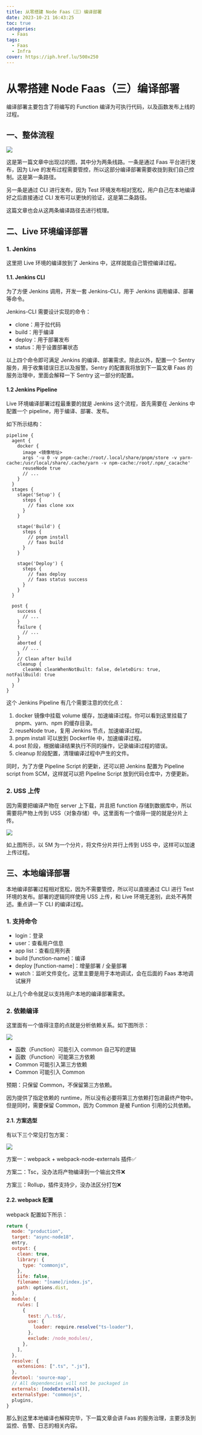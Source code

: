 ```yaml
---
title: 从零搭建 Node Faas（三）编译部署
date: 2023-10-21 16:43:25
toc: true
categories:
  - Faas
tags:
  - Faas
  - Infra
cover: https://iph.href.lu/500x250
---
```



# 从零搭建 Node Faas（三）编译部署

编译部署主要包含了将编写的 Function 编译为可执行代码，以及函数发布上线的过程。

## 一、整体流程

![](https://file-1305436646.file.myqcloud.com/blog/faas/deploy.jpg)

这是第一篇文章中出现过的图，其中分为两条线路。一条是通过 Faas 平台进行发布，因为 Live 的发布过程需要管控，所以这部分编译部署需要收拢到我们自己控制。这是第一条路径。

另一条是通过 CLI 进行发布，因为 Test 环境发布相对宽松，用户自己在本地编译好之后直接通过 CLI 发布可以更快的验证，这是第二条路径。

这篇文章也会从这两条编译路径去进行梳理。

## 二、Live 环境编译部署

### 1. Jenkins

这里把 Live 环境的编译放到了 Jenkins 中，这样就能自己管控编译过程。

#### 1.1. Jenkins CLI

为了方便 Jenkins 调用，开发一套 Jenkins-CLI，用于 Jenkins 调用编译、部署等命令。

Jenkins-CLI 需要设计实现的命令：

- clone：用于拉代码
- build：用于编译
- deploy：用于部署发布
- status：用于设置部署状态

以上四个命令即可满足 Jenkins 的编译、部署需求。除此以外，配置一个 Sentry 服务，用于收集错误日志以及报警。Sentry 的配置我将放到下一篇文章 Faas 的服务治理中，里面会解释一下 Sentry 这一部分的配置。

#### 1.2 Jenkins Pipeline

Live 环境编译部署过程最重要的就是 Jenkins 这个流程，首先需要在 Jenkins 中配置一个 pipeline，用于编译、部署、发布。

如下所示结构：

```jenkins
pipeline {
  agent {
    docker {
      image <镜像地址>
      args '-u 0 -v pnpm-cache:/root/.local/share/pnpm/store -v yarn-cache:/usr/local/share/.cache/yarn -v npm-cache:/root/.npm/_cacache'
      reuseNode true
      // ...
    }
  }
  stages {
    stage('Setup') {
      steps {
        // faas clone xxx
      }
    }

    stage('Build') {
      steps {
        // pnpm install
        // faas build
      }
    }

    stage('Deploy') {
      steps {
        // faas deploy
        // faas status success
      }
    }
  }

  post {
    success {
      // ...
    }
    failure {
      // ...
    }
    aborted {
      // ...
    }
    // Clean after build
    cleanup {
      cleanWs cleanWhenNotBuilt: false, deleteDirs: true, notFailBuild: true
    }
  }
}
```

这个 Jenkins Pipeline 有几个需要注意的优化点：

1. docker 镜像中挂载 volume 缓存，加速编译过程。你可以看到这里挂载了 pnpm、yarn、npm 的缓存目录。
2. reuseNode true，复用 Jenkins 节点，加速编译过程。
3. pnpm install 可以放到 Dockerfile 中，加速编译过程。
4. post 阶段，根据编译结果执行不同的操作，记录编译过程的错误。
5. cleanup 阶段配置，清理编译过程中产生的文件。

同时，为了方便 Pipeline Script 的更新，还可以把 Jenkins 配置为 Pipeline script from SCM，这样就可以把 Pipeline Script 放到代码仓库中，方便更新。

### 2. USS 上传

因为需要把编译产物在 server 上下载，并且把 function 存储到数据库中，所以需要将产物上传到 USS（对象存储）中。这里面有一个值得一提的就是分片上传。

![](https://file-1305436646.cos.ap-nanjing.myqcloud.com/blog/faas/multi-part-upload.png)

如上图所示，以 5M 为一个分片，将文件分片并行上传到 USS 中，这样可以加速上传过程。

## 三、本地编译部署

本地编译部署过程相对宽松，因为不需要管控，所以可以直接通过 CLI 进行 Test 环境的发布。部署的逻辑同样使用 USS 上传，和 Live 环境无差别，此处不再赘述。重点讲一下 CLI 的编译过程。

### 1. 支持命令

- login：登录
- user：查看用户信息
- app list：查看应用列表
- build [function-name]：编译
- deploy [function-name]：增量部署 / 全量部署
- watch：监听文件变化，这里主要是用于本地调试，会在后面的 Faas 本地调试展开

以上几个命令就足以支持用户本地的编译部署需求。

### 2. 依赖编译

这里面有一个值得注意的点就是分析依赖关系。如下图所示：

![](https://file-1305436646.cos.ap-nanjing.myqcloud.com/blog/faas/local-build.png)

- 函数（Function）可能引入 common 自己写的逻辑
- 函数（Function）可能第三方依赖
- Common 可能引入第三方依赖
- Common 可能引入 Common

预期：只保留 Common，不保留第三方依赖。

因为提供了指定依赖的 runtime，所以没有必要将第三方依赖打包进最终产物中。但是同时，需要保留 Common，因为 Common 是被 Funtion 引用的公共依赖。

#### 2.1. 方案选型

有以下三个常见打包方案：

![](https://file-1305436646.cos.ap-nanjing.myqcloud.com/blog/faas/local-build-opt.png)

方案一：webpack + webpack-node-externals 插件✅

方案二：Tsc，没办法将产物编译到一个输出文件❌

方案三：Rollup，插件支持少，没办法区分打包❌

#### 2.2. webpack 配置

webpack 配置如下所示：

```js
return {
  mode: "production",
  target: "async-node18",
  entry,
  output: {
    clean: true,
    library: {
      type: "commonjs",
    },
    iife: false,
    filename: "[name]/index.js",
    path: options.dist,
  },
  module: {
    rules: [
      {
        test: /\.ts$/,
        use: {
          loader: require.resolve("ts-loader"),
        },
        exclude: /node_modules/,
      },
    ],
  },
  resolve: {
    extensions: [".ts", ".js"],
  },
  devtool: 'source-map',
  // All dependencies will not be packaged in
  externals: [nodeExternals()],
  externalsType: "commonjs",
  plugins,
}
```

那么到这里本地编译也解释完毕，下一篇文章会讲 Faas 的服务治理，主要涉及到监控、告警、日志的相关内容。